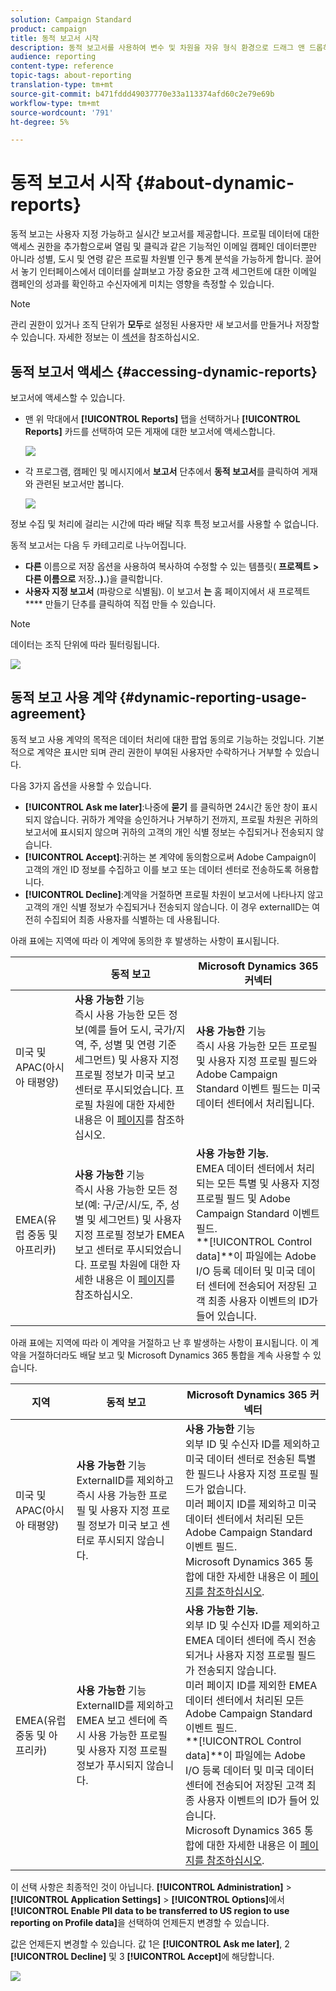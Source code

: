 ```yaml
---
solution: Campaign Standard
product: campaign
title: 동적 보고서 시작
description: 동적 보고서를 사용하여 변수 및 차원을 자유 형식 환경으로 드래그 앤 드롭하고 캠페인의 성공을 분석합니다.
audience: reporting
content-type: reference
topic-tags: about-reporting
translation-type: tm+mt
source-git-commit: b471fddd49037770e33a113374afd60c2e79e69b
workflow-type: tm+mt
source-wordcount: '791'
ht-degree: 5%

---
```



# 동적 보고서 시작 {#about-dynamic-reports}

동적 보고는 사용자 지정 가능하고 실시간 보고서를 제공합니다. 프로필 데이터에 대한 액세스 권한을 추가함으로써 열림 및 클릭과 같은 기능적인 이메일 캠페인 데이터뿐만 아니라 성별, 도시 및 연령 같은 프로필 차원별 인구 통계 분석을 가능하게 합니다. 끌어서 놓기 인터페이스에서 데이터를 살펴보고 가장 중요한 고객 세그먼트에 대한 이메일 캠페인의 성과를 확인하고 수신자에게 미치는 영향을 측정할 수 있습니다.

>[!NOTE]
>
>관리 권한이 있거나 조직 단위가 **모두**&#x200B;로 설정된 사용자만 새 보고서를 만들거나 저장할 수 있습니다. 자세한 정보는 이 [섹션](../../administration/using/users-management.md)을 참조하십시오.

## 동적 보고서 액세스 {#accessing-dynamic-reports}

보고서에 액세스할 수 있습니다.

* 맨 위 막대에서 **[!UICONTROL Reports]** 탭을 선택하거나 **[!UICONTROL Reports]** 카드를 선택하여 모든 게재에 대한 보고서에 액세스합니다.

   ![](assets/campaign_reports_access.png)

* 각 프로그램, 캠페인 및 메시지에서 **보고서** 단추에서 **동적 보고서**&#x200B;를 클릭하여 게재와 관련된 보고서만 봅니다.

   ![](assets/campaign_reports_description.png)

정보 수집 및 처리에 걸리는 시간에 따라 배달 직후 특정 보고서를 사용할 수 없습니다.

동적 보고서는 다음 두 카테고리로 나누어집니다.

* **다른** 이름으로 저장 옵션을 사용하여 복사하여 수정할 수 있는 템플릿( **프로젝트 > 다른 이름으로** 저장&#x200B;**..).**)을 클릭합니다.
* **사용자 지정 보고서** (파랑으로 식별됨). 이 보고서 **는** 홈 페이지에서 새 프로젝트  **** 만들기 단추를 클릭하여 직접 만들 수 있습니다.

>[!NOTE]
>
>데이터는 조직 단위에 따라 필터링됩니다.

![](assets/dynamic_report_overview.png)

## 동적 보고 사용 계약 {#dynamic-reporting-usage-agreement}

동적 보고 사용 계약의 목적은 데이터 처리에 대한 팝업 동의로 기능하는 것입니다. 기본적으로 계약은 표시만 되며 관리 권한이 부여된 사용자만 수락하거나 거부할 수 있습니다.

다음 3가지 옵션을 사용할 수 있습니다.

* **[!UICONTROL Ask me later]**:나중에  **묻기** 를 클릭하면 24시간 동안 창이 표시되지 않습니다. 귀하가 계약을 승인하거나 거부하기 전까지, 프로필 차원은 귀하의 보고서에 표시되지 않으며 귀하의 고객의 개인 식별 정보는 수집되거나 전송되지 않습니다.
* **[!UICONTROL Accept]**:귀하는 본 계약에 동의함으로써 Adobe Campaign이 고객의 개인 ID 정보를 수집하고 이를 보고 또는 데이터 센터로 전송하도록 허용합니다.
* **[!UICONTROL Decline]**:계약을 거절하면 프로필 차원이 보고서에 나타나지 않고 고객의 개인 식별 정보가 수집되거나 전송되지 않습니다. 이 경우 externalID는 여전히 수집되어 최종 사용자를 식별하는 데 사용됩니다.

아래 표에는 지역에 따라 이 계약에 동의한 후 발생하는 사항이 표시됩니다.

|  | 동적 보고 | Microsoft Dynamics 365 커넥터 |
|---|---|---|
| 미국 및 APAC(아시아 태평양) | **사용 가능한** 기능 <br>즉시 사용 가능한 모든 정보(예를 들어 도시, 국가/지역, 주, 성별 및 연령 기준 세그먼트) 및 사용자 지정 프로필 정보가 미국 보고 센터로 푸시되었습니다. 프로필 차원에 대한 자세한 내용은 이 [페이지](../../reporting/using/list-of-components-.md)를 참조하십시오. | **사용 가능한** 기능 <br>즉시 사용 가능한 모든 프로필 및 사용자 지정 프로필 필드와 Adobe Campaign Standard 이벤트 필드는 미국 데이터 센터에서 처리됩니다. |
| EMEA(유럽 중동 및 아프리카) | **사용 가능한** 기능 <br>즉시 사용 가능한 모든 정보(예: 구/군/시/도, 주, 성별 및 세그먼트) 및 사용자 지정 프로필 정보가 EMEA 보고 센터로 푸시되었습니다. 프로필 차원에 대한 자세한 내용은 이 [페이지](../../reporting/using/list-of-components-.md)를 참조하십시오. | **사용 가능한 기능.** <br>EMEA 데이터 센터에서 처리되는 모든 특별 및 사용자 지정 프로필 필드 및 Adobe Campaign Standard 이벤트 필드. <br>**[!UICONTROL Control data]**이 파일에는 Adobe I/O 등록 데이터 및 미국 데이터 센터에 전송되어 저장된 고객 최종 사용자 이벤트의 ID가 들어 있습니다. |

아래 표에는 지역에 따라 이 계약을 거절하고 난 후 발생하는 사항이 표시됩니다. 이 계약을 거절하더라도 배달 보고 및 Microsoft Dynamics 365 통합을 계속 사용할 수 있습니다.

| 지역 | 동적 보고 | Microsoft Dynamics 365 커넥터 |
|---|---|---|
| 미국 및 APAC(아시아 태평양) | **사용 가능한** 기능 <br> ExternalID를 제외하고 즉시 사용 가능한 프로필 및 사용자 지정 프로필 정보가 미국 보고 센터로 푸시되지 않습니다. | **사용 가능한** 기능 <br>외부 ID 및 수신자 ID를 제외하고 미국 데이터 센터로 전송된 특별한 필드나 사용자 지정 프로필 필드가 없습니다. <br>미러 페이지 ID를 제외하고 미국 데이터 센터에서 처리된 모든 Adobe Campaign Standard 이벤트 필드. <br>Microsoft Dynamics 365 통합에 대한 자세한 내용은 이  [페이지를 참조하십시오](../../integrating/using/d365-acs-get-started.md). |
| EMEA(유럽 중동 및 아프리카) | **사용 가능한** 기능 <br>ExternalID를 제외하고 EMEA 보고 센터에 즉시 사용 가능한 프로필 및 사용자 지정 프로필 정보가 푸시되지 않습니다. | **사용 가능한 기능.** <br>외부 ID 및 수신자 ID를 제외하고 EMEA 데이터 센터에 즉시 전송되거나 사용자 지정 프로필 필드가 전송되지 않습니다. <br>미러 페이지 ID를 제외한 EMEA 데이터 센터에서 처리된 모든 Adobe Campaign Standard 이벤트 필드.  <br>**[!UICONTROL Control data]**이 파일에는 Adobe I/O 등록 데이터 및 미국 데이터 센터에 전송되어 저장된 고객 최종 사용자 이벤트의 ID가 들어 있습니다.<br>Microsoft Dynamics 365 통합에 대한 자세한 내용은 이  [페이지를 참조하십시오](../../integrating/using/d365-acs-get-started.md). |

이 선택 사항은 최종적인 것이 아닙니다. **[!UICONTROL Administration]** > **[!UICONTROL Application Settings]** > **[!UICONTROL Options]**&#x200B;에서 **[!UICONTROL Enable PII data to be transferred to US region to use reporting on Profile data]**&#x200B;을 선택하여 언제든지 변경할 수 있습니다.

값은 언제든지 변경할 수 있습니다. 값 1은 **[!UICONTROL Ask me later]**, 2 **[!UICONTROL Decline]** 및 3 **[!UICONTROL Accept]**&#x200B;에 해당합니다.

![](assets/pii_window_2.png)
